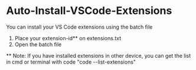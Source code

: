# Auto-Install-VSCode-Extensions

You can install your VS Code extensions using the batch file

1. Place your extension-id\*\* on extensions.txt
2. Open the batch file

\*\* Note: If you have installed extensions in other device, you can get the list in cmd or terminal with code "code --list-extensions"
